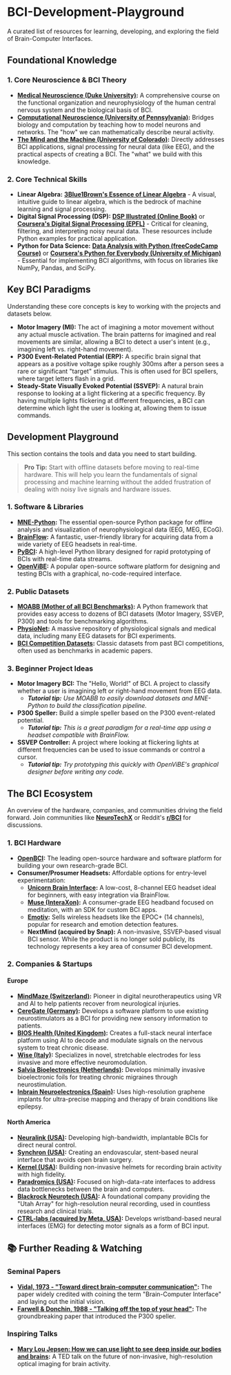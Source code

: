 # BCI-Development-Playground

A curated list of resources for learning, developing, and exploring the field of Brain-Computer Interfaces.

##  Foundational Knowledge
### 1. Core Neuroscience & BCI Theory
- **[Medical Neuroscience (Duke University)](https://www.coursera.org/learn/medical-neuroscience):** A comprehensive course on the functional organization and neurophysiology of the human central nervous system and the biological basis of BCI.
- **[Computational Neuroscience (University of Pennsylvania)](https://www.coursera.org/learn/computational-neuroscience):** Bridges biology and computation by teaching how to model neurons and networks. The "how" we can mathematically describe neural activity.
- **[The Mind and the Machine (University of Colorado)](https://www.coursera.org/specializations/mind-machine):** Directly addresses BCI applications, signal processing for neural data (like EEG), and the practical aspects of creating a BCI. The "what" we build with this knowledge.

### 2. Core Technical Skills
- **Linear Algebra:** **[3Blue1Brown's Essence of Linear Algebra](https://www.youtube.com/playlist?list=PLZHQObOWTQDMSUeMus_o2aD_L-BOI6x-h)** - A visual, intuitive guide to linear algebra, which is the bedrock of machine learning and signal processing.
- **Digital Signal Processing (DSP):** **[DSP Illustrated (Online Book)](https://dspillustrations.com/)** or **[Coursera's Digital Signal Processing (EPFL)](https://www.coursera.org/specializations/digital-signal-processing)** - Critical for cleaning, filtering, and interpreting noisy neural data. These resources include Python examples for practical application.
- **Python for Data Science:** **[Data Analysis with Python (freeCodeCamp Course)](https://www.youtube.com/watch?v=r-uOLxNrNk8)** or **[Coursera's Python for Everybody (University of Michigan)](https://www.coursera.org/specializations/python-for-everybody)** - Essential for implementing BCI algorithms, with focus on libraries like NumPy, Pandas, and SciPy.

## Key BCI Paradigms

Understanding these core concepts is key to working with the projects and datasets below.

- **Motor Imagery (MI):** The act of imagining a motor movement without any actual muscle activation. The brain patterns for imagined and real movements are similar, allowing a BCI to detect a user's intent (e.g., imagining left vs. right-hand movement).
- **P300 Event-Related Potential (ERP):** A specific brain signal that appears as a positive voltage spike roughly 300ms after a person sees a rare or significant "target" stimulus. This is often used for BCI spellers, where target letters flash in a grid.
- **Steady-State Visually Evoked Potential (SSVEP):** A natural brain response to looking at a light flickering at a specific frequency. By having multiple lights flickering at different frequencies, a BCI can determine which light the user is looking at, allowing them to issue commands.

## Development Playground

This section contains the tools and data you need to start building.

> **Pro Tip:** Start with offline datasets before moving to real-time hardware. This will help you learn the fundamentals of signal processing and machine learning without the added frustration of dealing with noisy live signals and hardware issues.

### 1. Software & Libraries
- **[MNE-Python](https://mne.tools/stable/index.html):** The essential open-source Python package for offline analysis and visualization of neurophysiological data (EEG, MEG, ECoG).
- **[BrainFlow](https://brainflow.org/):** A fantastic, user-friendly library for acquiring data from a wide variety of EEG headsets in real-time.
- **[PyBCI](https://pybci.com/):** A high-level Python library designed for rapid prototyping of BCIs with real-time data streams.
- **[OpenViBE](http://openvibe.inria.fr/):** A popular open-source software platform for designing and testing BCIs with a graphical, no-code-required interface.

### 2. Public Datasets
- **[MOABB (Mother of all BCI Benchmarks)](https://neurotechx.github.io/moabb/):** A Python framework that provides easy access to dozens of BCI datasets (Motor Imagery, SSVEP, P300) and tools for benchmarking algorithms.
- **[PhysioNet](https://physionet.org/):** A massive repository of physiological signals and medical data, including many EEG datasets for BCI experiments.
- **[BCI Competition Datasets](http://www.bbci.de/competition/):** Classic datasets from past BCI competitions, often used as benchmarks in academic papers.

### 3. Beginner Project Ideas
- **Motor Imagery BCI:** The "Hello, World!" of BCI. A project to classify whether a user is imagining left or right-hand movement from EEG data.
  - ***Tutorial tip:*** *Use MOABB to easily download datasets and MNE-Python to build the classification pipeline.*
- **P300 Speller:** Build a simple speller based on the P300 event-related potential.
  - ***Tutorial tip:*** *This is a great paradigm for a real-time app using a headset compatible with BrainFlow.*
- **SSVEP Controller:** A project where looking at flickering lights at different frequencies can be used to issue commands or control a cursor.
  - ***Tutorial tip:*** *Try prototyping this quickly with OpenViBE's graphical designer before writing any code.*

## The BCI Ecosystem

An overview of the hardware, companies, and communities driving the field forward. Join communities like **[NeuroTechX](https://neurotechx.com/)** or Reddit's **[r/BCI](https://www.reddit.com/r/BCI/)** for discussions.

### 1. BCI Hardware
- **[OpenBCI](https://openbci.com/):** The leading open-source hardware and software platform for building your own research-grade BCI.
- **Consumer/Prosumer Headsets:** Affordable options for entry-level experimentation:
    - **[Unicorn Brain Interface](https://www.unicorn-bi.com/):** A low-cost, 8-channel EEG headset ideal for beginners, with easy integration via BrainFlow.
    - **[Muse (InteraXon)](https://choosemuse.com/):** A consumer-grade EEG headband focused on meditation, with an SDK for custom BCI apps.
    - **[Emotiv](https://www.emotiv.com/):** Sells wireless headsets like the EPOC+ (14 channels), popular for research and emotion detection features.
    - **NextMind (acquired by Snap):** A non-invasive, SSVEP-based visual BCI sensor. While the product is no longer sold publicly, its technology represents a key area of consumer BCI development.

### 2. Companies & Startups

#### Europe
- **[MindMaze (Switzerland)](https://www.mindmaze.com/):** Pioneer in digital neurotherapeutics using VR and AI to help patients recover from neurological injuries.
- **[CereGate (Germany)](https://ceregate.com/):** Develops a software platform to use existing neurostimulators as a BCI for providing new sensory information to patients.
- **[BIOS Health (United Kingdom)](https://www.bios.health/):** Creates a full-stack neural interface platform using AI to decode and modulate signals on the nervous system to treat chronic disease.
- **[Wise (Italy)](https://www.wiseneuro.com/):** Specializes in novel, stretchable electrodes for less invasive and more effective neuromodulation.
- **[Salvia Bioelectronics (Netherlands)](https://www.salvianeuro.com/):** Develops minimally invasive bioelectronic foils for treating chronic migraines through neurostimulation.
- **[Inbrain Neuroelectronics (Spain)](https://www.inbrain-neuroelectronics.com/):** Uses high-resolution graphene implants for ultra-precise mapping and therapy of brain conditions like epilepsy.

#### North America
- **[Neuralink (USA)](https://neuralink.com/):** Developing high-bandwidth, implantable BCIs for direct neural control.
- **[Synchron (USA)](https://synchron.com/):** Creating an endovascular, stent-based neural interface that avoids open brain surgery.
- **[Kernel (USA)](https://www.kernel.com/):** Building non-invasive helmets for recording brain activity with high fidelity.
- **[Paradromics (USA)](https://paradromics.com/):** Focused on high-data-rate interfaces to address data bottlenecks between the brain and computers.
- **[Blackrock Neurotech (USA)](https://blackrockneurotech.com/):** A foundational company providing the "Utah Array" for high-resolution neural recording, used in countless research and clinical trials.
- **[CTRL-labs (acquired by Meta, USA)](https://tech.fb.com/ar-vr/portal-rebrand-meta-quest-2-active-pack/):** Develops wristband-based neural interfaces (EMG) for detecting motor signals as a form of BCI input.

## 📚 Further Reading & Watching

### Seminal Papers
- **[Vidal, 1973 - "Toward direct brain-computer communication"](https://ieeexplore.ieee.org/document/1705768):** The paper widely credited with coining the term "Brain-Computer Interface" and laying out the initial vision.
- **[Farwell & Donchin, 1988 - "Talking off the top of your head"](https://www.sciencedirect.com/science/article/abs/pii/0013469488901496):** The groundbreaking paper that introduced the P300 speller.

### Inspiring Talks
- **[Mary Lou Jepsen: How we can use light to see deep inside our bodies and brains](https://www.youtube.com/watch?v=2w2_n_6aO6Q):** A TED talk on the future of non-invasive, high-resolution optical imaging for brain activity.
